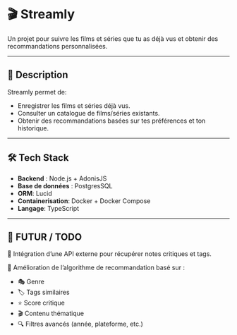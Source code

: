 # 🎬 Streamly

Un projet pour suivre les films et séries que tu as déjà vus et obtenir des recommandations personnalisées.

---

## 📝 Description

Streamly permet de:
- Enregistrer les films et séries déjà vus.
- Consulter un catalogue de films/séries existants.
- Obtenir des recommandations basées sur tes préférences et ton historique.

---

## 🛠️ Tech Stack

- **Backend** : Node.js + AdonisJS
- **Base de données** : PostgresSQL
- **ORM**: Lucid
- **Containerisation**: Docker + Docker Compose
- **Langage**: TypeScript


---

## 🌟 **FUTUR / TODO**


📡 Intégration d’une API externe pour récupérer notes critiques et tags.

🧠 Amélioration de l’algorithme de recommandation basé sur :

- 🎭 Genre
- 🏷️ Tags similaires
- ⭐ Score critique
- 🎬 Contenu thématique
- 🔍 Filtres avancés (année, plateforme, etc.)


